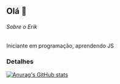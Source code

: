 ## Olá 👋

###### Sobre o Erik
Iniciante em programação, aprendendo JS

### Detalhes
[![Anurag's GitHub stats](httpsgithub-readme-stats.vercel.appapiusername=ERIKFIORINIshow_icons=true&theme=dark)](httpsgithub.comanuraghazragithub-readme-stats)
